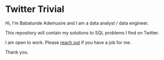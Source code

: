 # Twitter Trivial

Hi, I'm Babatunde Ademusire and I am a data analyst / data engineer.

This repository will contain my solutions to SQL problems I find on Twitter.

I am open to work. Please [reach out](mailto:babatundeademusire@gmail.com) if you have a job for me.

Thank you.